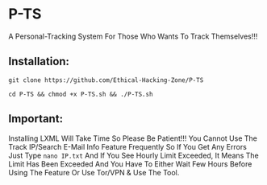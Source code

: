 # P-TS
A Personal-Tracking System For Those Who Wants To Track Themselves!!!

## Installation:

`git clone https://github.com/Ethical-Hacking-Zone/P-TS`

`cd P-TS && chmod +x P-TS.sh && ./P-TS.sh`

## Important:

Installing LXML Will Take Time So Please Be Patient!!!
You Cannot Use The Track IP/Search E-Mail Info Feature Frequently So If You Get Any Errors Just Type `nano IP.txt` And If You See Hourly Limit Exceeded, It Means The Limit Has Been Exceeded And You Have To Either Wait Few Hours Before Using The Feature Or Use Tor/VPN & Use The Tool.
